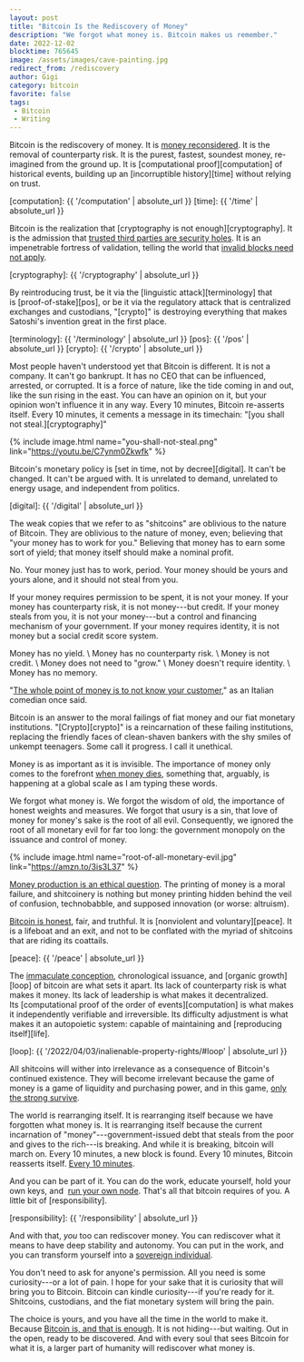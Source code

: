 ```yaml
---
layout: post
title: "Bitcoin Is the Rediscovery of Money"
description: "We forgot what money is. Bitcoin makes us remember."
date: 2022-12-02
blocktime: 765645
image: /assets/images/cave-painting.jpg
redirect_from: /rediscovery
author: Gigi
category: bitcoin
favorite: false
tags:
 - Bitcoin
 - Writing
---
```


Bitcoin is the rediscovery of money. It is [money
reconsidered](https://bitcoin-resources.com/articles/the-yieldfrom-money-held-reconsidered/).
It is the removal of counterparty risk. It is the purest, fastest, soundest
money, re-imagined from the ground up. It is [computational
proof][computation] of historical events, building up an [incorruptible
history][time] without relying on trust.

[computation]: {{ '/computation' | absolute_url }}
[time]: {{ '/time' | absolute_url }}

Bitcoin is the realization that [cryptography is not enough][cryptography]. It
is the admission that [trusted third parties are security
holes](https://bitcoin-resources.com/articles/trusted-third-parties-are-security-holes/).
It is an impenetrable fortress of validation, telling the world that [invalid
blocks need not
apply](https://bitcoin-resources.com/articles/bitcoin-miners-beware-invalid-blocks-need-not-apply/).

[cryptography]: {{ '/cryptography' | absolute_url }}

By reintroducing trust, be it via the [linguistic
attack][terminology] that
is [proof-of-stake][pos], or be it via the
regulatory attack that is centralized exchanges and custodians,
\"[crypto]\" is
destroying everything that makes Satoshi\'s invention great in the first
place. 

[terminology]: {{ '/terminology' | absolute_url }}
[pos]: {{ '/pos' | absolute_url }}
[crypto]: {{ '/crypto' | absolute_url }}

Most people haven\'t understood yet that Bitcoin is different. It is not
a company. It can\'t go bankrupt. It has no CEO that can be influenced,
arrested, or corrupted. It is a force of nature, like the tide coming in
and out, like the sun rising in the east. You can have an opinion on it,
but your opinion won\'t influence it in any way. Every 10 minutes,
Bitcoin re-asserts itself. Every 10 minutes, it cements a message in its
timechain: \"[you shall not steal.][cryptography]\" 

{% include image.html name="you-shall-not-steal.png" link="https://youtu.be/C7ynm0Zkwfk" %}

Bitcoin\'s monetary policy is [set in time, not by decree][digital]. It
can\'t be changed. It can\'t be argued with. It is unrelated to demand,
unrelated to energy usage, and independent from politics. 

[digital]: {{ '/digital' | absolute_url }}

The weak copies that we refer to as \"shitcoins\" are oblivious to the
nature of Bitcoin. They are oblivious to the nature of money, even;
believing that \"your money has to work for you.\" Believing that money
has to earn some sort of yield; that money itself should make a nominal
profit. 

No. Your money just has to work, period. Your money should be yours and
yours alone, and it should not steal from you. 

If your money requires permission to be spent, it is not your money. If
your money has counterparty risk, it is not money---but credit. If your
money steals from you, it is not your money---but a control and
financing mechanism of your government. If your money requires identity,
it is not money but a social credit score system. 

Money has no yield. \\
Money has no counterparty risk. \\
Money is not credit. \\
Money does not need to \"grow.\" \\
Money doesn\'t require identity. \\
Money has no memory.

\"[The whole point of money is to not know your customer][gm],\" as an Italian
comedian once said. 

[gm]: https://youtu.be/zp1B_i4JlXc?t=1401

Bitcoin is an answer to the moral failings of fiat money and our fiat monetary
institutions.  \"[Crypto][crypto]\" is a reincarnation of these failing
institutions, replacing the friendly faces of clean-shaven bankers with the shy
smiles of unkempt teenagers.  Some call it progress. I call it unethical.

Money is as important as it is invisible. The importance of money only comes to
the forefront [when money dies](https://bitcoin-resources.com/books/when-money-dies), 
something that, arguably, is happening at a global scale as I am typing these words. 

We forgot what money is. We forgot the wisdom of old, the importance of
honest weights and measures. We forgot that usury is a sin, that love of
money for money\'s sake is the root of all evil. Consequently, we
ignored the root of all monetary evil for far too long: the government
monopoly on the issuance and control of money. 

{% include image.html name="root-of-all-monetary-evil.jpg" link="https://amzn.to/3is3L37" %}

[Money production is an ethical
question](https://bitcoin-resources.com/books/the-ethics-of-money-production).
The printing of money is a moral failure, and shitcoinery is nothing but
money printing hidden behind the veil of confusion, technobabble, and
supposed innovation (or worse: altruism). 

[Bitcoin is honest](https://bitcoin-resources.com/books/honest-money), fair, and
truthful. It is [nonviolent and voluntary][peace]. It is a lifeboat and an exit,
and not to be conflated with the myriad of shitcoins that are riding its
coattails.

[peace]: {{ '/peace' | absolute_url }}

The [immaculate conception](https://21lessons.com/5/), chronological
issuance, and [organic growth][loop] of
bitcoin are what sets it apart. Its lack of counterparty risk is what
makes it money. Its lack of leadership is what makes it decentralized.
Its [computational proof of the order of events][computation] is
what makes it independently verifiable and irreversible. Its difficulty
adjustment is what makes it an autopoietic system: capable of
maintaining and [reproducing itself][life].

[loop]: {{ '/2022/04/03/inalienable-property-rights/#loop' | absolute_url }}

All shitcoins will wither into irrelevance as a consequence of
Bitcoin\'s continued existence. They will become irrelevant because the
game of money is a game of liquidity and purchasing power, and in this
game, [only the strong
survive](https://bitcoin-resources.com/articles/only-the-strong-survive/).

The world is rearranging itself. It is rearranging itself because we
have forgotten what money is. It is rearranging itself because the
current incarnation of \"money\"---government-issued debt that steals
from the poor and gives to the rich---is breaking. And while it is
breaking, bitcoin will march on. Every 10 minutes, a new block is found.
Every 10 minutes, Bitcoin reasserts itself. [Every 10 minutes][10m].

[10m]: https://bitcoin-resources.com/articles/throughthe-looking-glass-the-ft-xand-alameda-saga/

And you can be part of it. You can do the work, educate yourself, hold your own
keys, and 
[run your own node](https://bitcoin-resources.com/articles/towarda-node-world-order/).
That\'s all that bitcoin requires of you. A little bit of [responsibility].

[responsibility]: {{ '/responsibility' | absolute_url }}

And with that, *you* too can rediscover money. You can rediscover what
it means to have deep stability and autonomy. You can put in the work,
and you can transform yourself into a [sovereign
individual](https://bitcoin-resources.com/books/the-sovereign-individual).

You don\'t need to ask for anyone\'s permission. All you need is some
curiosity---or a lot of pain. I hope for your sake that it is curiosity
that will bring you to Bitcoin. Bitcoin can kindle curiosity---if
you\'re ready for it. Shitcoins, custodians, and the fiat monetary
system will bring the pain.

The choice is yours, and you have all the time in the world to make it.
Because [Bitcoin is, and that is
enough](https://bitcoin-resources.com/articles/bitcoinis-andthatisenough/).
It is not hiding---but waiting. Out in the open, ready to be discovered.
And with every soul that sees Bitcoin for what it is, a larger part of
humanity will rediscover what money is.

